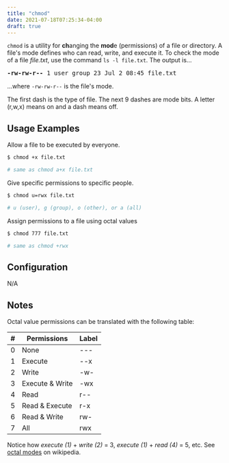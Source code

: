 ```yaml
---
title: "chmod"
date: 2021-07-18T07:25:34-04:00
draft: true
---
```


`chmod` is a utility for **ch**anging the **mod**e (permissions) of a file or
directory. A file's mode defines who can read, write, and execute it.
To check the mode of a file _file.txt_, use the command `ls -l file.txt`.
The output is...

<pre>
<b>-rw-rw-r--</b> 1 user group 23 Jul 2 08:45 file.txt
</pre>

...where `-rw-rw-r--` is the file's mode.

The first dash is the type of file.
The next 9 dashes are mode bits. A letter (r,w,x) means on and a dash means off.
<br>

## Usage Examples

Allow a file to be executed by everyone.

```bash
$ chmod +x file.txt 

# same as chmod a+x file.txt
```

Give specific permissions to specific people.

```bash
$ chmod u=rwx file.txt

# u (user), g (group), o (other), or a (all)
```

Assign permissions to a file using octal values

```bash
$ chmod 777 file.txt

# same as chmod +rwx
```

## Configuration

N/A

## Notes

Octal value permissions can be translated with the following table:

| # | Permissions         | Label
|---|---------------------|------
| 0 | None                | \-\-\-
| 1 | Execute             | -\-x
| 2 | Write               | -w-
| 3 | Execute & Write     | -wx
| 4 | Read                | r-\-
| 5 | Read & Execute      | r-x
| 6 | Read & Write        | rw-
| 7 | All                 | rwx

Notice how _execute (1)_ + _write (2)_ = 3, _execute (1)_ + _read (4)_ = 5, etc.
See [octal modes](https://en.wikipedia.org/wiki/Chmod) on wikipedia.
